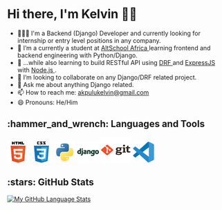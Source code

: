 <h1> Hi there, I'm Kelvin 👋🏼 </h1>


- 🙋🏽‍♂️ I'm a Backend (Django) Developer and currently looking for internship or entry level positions in any company. 
- 🔭 I’m a currently a student at <a href="altschoolafrica.com"> AltSchool Africa </a> learning frontend and backend engineering with Python/Django.
- 🌱 ...while also learning to build RESTful API using <a href="https://django-rest-framework.org"> DRF </a> and <a href="expressjs.com"> ExpressJS </a> with <a href="nodejs.org"> Node.js </a>.
- 👬 I’m looking to collaborate on any Django/DRF related project.
- 💬 Ask me about anything Django related.
- 📫 How to reach me: akpulukelvin@gmail.com
- 😄 Pronouns: He/Him

<h2> :hammer_and_wrench: Languages and Tools </h2>

<div>
  <img src="https://github.com/devicons/devicon/blob/master/icons/html5/html5-original-wordmark.svg" title="HTML5" width="50" height="50"/>
  <img src="https://github.com/devicons/devicon/blob/master/icons/css3/css3-original-wordmark.svg" title="CSS3" width="50" height="50"/>
  <img src="https://github.com/devicons/devicon/blob/master/icons/python/python-original.svg" title="Python" **alt="Python" width="50" height="50"/>
  <img src="https://github.com/devicons/devicon/blob/master/icons/django/django-plain-wordmark.svg" title="Django" width="50" height="50"/>
  <img src="https://github.com/devicons/devicon/blob/master/icons/git/git-original-wordmark.svg" title="Git" **alt="Git" width="70" height="60"/>
  <img src="https://github.com/devicons/devicon/blob/master/icons/vscode/vscode-original.svg" title="VSCode" width="50" height="50"/>
</div>

<h2> :stars: GitHub Stats </h2>

[![My GitHub Language Stats](https://github-readme-stats.vercel.app/api/top-langs/?username=Kelvxn&langs_count=5&theme=tokyonight)]()
